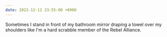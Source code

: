 ```yaml
---
date: 2022-12-11 23:55:00 +0900
---
```


Sometimes I stand in front of my bathroom mirror draping a towel over my shoulders like I'm a hard scrabble member of the Rebel Alliance.
